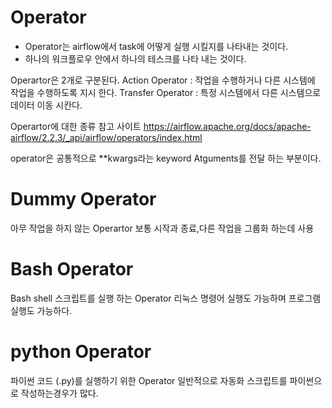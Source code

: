 # Operator
- Operator는 airflow에서 task에 어떻게 실행 시킬지를 나타내는 것이다.
- 하나의 워크플로우 안에서 하나의 테스크를 나타 내는 것이다.

Operartor은 2개로 구분된다.
Action Operator : 작업을 수행하거나 다른 시스템에 작업을 수행하도록 지시 한다.
Transfer Operator : 특정 시스템에서 다른 시스템으로 데이터 이동 시칸다.

Operartor에 대한 종류 참고 사이트
https://airflow.apache.org/docs/apache-airflow/2.2.3/_api/airflow/operators/index.html

operator은 공통적으로 **kwargs라는 keyword Atguments를 전달 하는 부분이다.

# Dummy Operator
아무 작업을 하지 않는 Operartor
보통 시작과 종료,다른 작업을 그룹화 하는데 사용

# Bash Operator
Bash shell 스크립트를 실행 하는 Operator
리눅스 명령어 실행도 가능하며 프로그램 실행도 가능하다.

# python Operator
파이썬 코드 (.py)를 실행하기 위한 Operator
일반적으로 자동화 스크립트를 파이썬으로 작성하는경우가 많다.